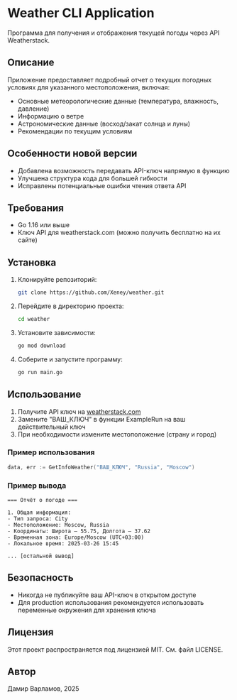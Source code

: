 # Weather CLI Application

Программа для получения и отображения текущей погоды через API Weatherstack.

## Описание

Приложение предоставляет подробный отчет о текущих погодных условиях для указанного местоположения, включая:
- Основные метеорологические данные (температура, влажность, давление)
- Информацию о ветре
- Астрономические данные (восход/закат солнца и луны)
- Рекомендации по текущим условиям

## Особенности новой версии
- Добавлена возможность передавать API-ключ напрямую в функцию
- Улучшена структура кода для большей гибкости
- Исправлены потенциальные ошибки чтения ответа API

## Требования

- Go 1.16 или выше
- Ключ API для weatherstack.com (можно получить бесплатно на их сайте)

## Установка

1. Клонируйте репозиторий:
   ```bash
   git clone https://github.com/Xeney/weather.git
   ```
2. Перейдите в директорию проекта:
   ```bash
   cd weather
   ```
3. Установите зависимости:
   ```bash
   go mod download
   ```
4. Соберите и запустите программу:
   ```bash
   go run main.go
   ```

## Использование

1. Получите API ключ на [weatherstack.com](https://weatherstack.com/)
2. Замените "ВАШ_КЛЮЧ" в функции ExampleRun на ваш действительный ключ
3. При необходимости измените местоположение (страну и город)

### Пример использования
```go
data, err := GetInfoWeather("ВАШ_КЛЮЧ", "Russia", "Moscow")
```

### Пример вывода
```
=== Отчёт о погоде ===

1. Общая информация:
- Тип запроса: City
- Местоположение: Moscow, Russia
- Координаты: Широта — 55.75, Долгота — 37.62
- Временная зона: Europe/Moscow (UTC+03:00)
- Локальное время: 2025-03-26 15:45

... [остальной вывод]
```

## Безопасность
- Никогда не публикуйте ваш API-ключ в открытом доступе
- Для production использования рекомендуется использовать переменные окружения для хранения ключа

## Лицензия

Этот проект распространяется под лицензией MIT. См. файл LICENSE.

## Автор

Дамир Варламов, 2025
